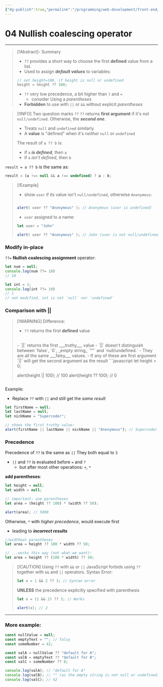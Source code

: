 ```yaml
---
{"dg-publish":true,"permalink":"/programming/web-development/front-end/javascript-vanilla/01-basics/09-logical-operators/04-nullish-coalescing-operator/","tags":["programming","webdevelopment","frontend","JavaScript"]}
---
```


# 04 Nullish coalescing operator

--- 

>[!Abstract]- Summary
>- `??` provides a short way to choose the first __defined__ value from a list.
>- Used to assign ___default values___ to variables:
>```javascript
>// set height=100, if height is null or undefined
>height = height ?? 100;
>```
>- `??` very low precedence, a bit higher than `?` and `=`
>	- consider Using a _parentheses_
>- __Forbidden__ to use with `||` or `&&` without explicit _parentheses_




>[!INFO]
>Two question marks `??`
>`??` returns __first argument__ if it's not `null/undefined`. Otherwise, the ___second one___.
>- Treats `null` and `undefined` similarly
>- A __value__ is "defined" when it's _neither_ `null` or `undefined`
>
>The result of `a ?? b` is:
>- if `a` ___is defined___, then `a`
>- if `a` _isn't defined_, then `b`

`result = a ?? b` is the same as:
```javascript
result = (a !== null && a !== undefined) ? a : b;
```

>[!Example]
>- show `user` if its value isn't `null/undefined`, otherwise `Anonymous`:
>```javascript
>
>alert( user ?? "Anonymous" ); // Anonymous (user is undefined)
>```
>- `user` assigned to a name:
>```javascript
>let user = "John"
>
>alert( user ?? "Anonymous" ); // John (user is not null/undefined)
>```

### Modify in-place
`??=` __Nullish coalescing assignment__ operator:
```javascript
let num = null;
console.log(num ??= 10)
// 10

let int = 1;
console.log(int ??= 10)
// 1
// not modified, int is not `null` nor `undefined`
```

### Comparison with ||
>[!WARNING] Difference:
>- `??` returns the first __defined__ value
><br>
>- `||` returns the first ___truthy___ value
>	- `||` doesn't distinguish between `false`, `0`, _empty string_ `""` and `null/undefined.`
>		- They are all the same ___falsy___ values.
>			- If any of these are first argument `||` will get the second argument as the result
>```javascript
>	let height = 0;
>	
>	alert(height || 100); // 100
>	alert(height ?? 100); // 0
>```


Example:
- Replace `??` with `||` and still get the _same result_
```javascript
let firstName = null;
let lastName = null;
let nickName = "Supercoder";

// shows the first truthy value:
alert(firstName || lastName || nickName || "Anonymous"); // Supercoder
```

### Precedence
Precedence of `??` is the same as `||`
They both equal to `3`
- `||` and `??` is evaluated before `=` and `?`
	- but after most other operations: `+`, `*`

__add parentheses__:
```javascript
let height = null;
let width = null;

// important: use parentheses
let area = (height ?? 100) * (width ?? 50);

alert(area); // 5000
```

Otherwise, `*` with _higher precedence_, would execute first
- leading to ___incorrect results___
```javascript
//widthout parentheses
let area = height ?? 100 * width ?? 50;

// ...works this way (not what we want):
let area = height ?? (100 * width) ?? 50;
```

>[!CAUTION] Using `??` with `&&` or `||`
>JavaScript forbids using `??` together with `&&` and `||` operators.
>Syntax Error:
>```javascript
>let x = 1 && 2 ?? 3; // Syntax error
>```
>__UNLESS__ the precedence explicitly specified with parenthesis
>```javascript
>let x = (1 && 2) ?? 3; // Works
>
>alert(x); // 2
>```

---
### More example:
```javascript
const nullValue = null;
const emptyText = ""; // falsy
const someNumber = 42;

const valA = nullValue ?? "default for A";
const valB = emptyText ?? "default for B";
const valC = someNumber ?? 0;

console.log(valA); // "default for A"
console.log(valB); // "" (as the empty string is not null or undefined)
console.log(valC); // 42
```